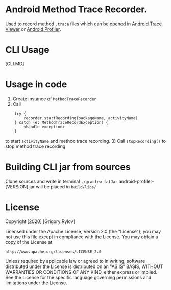 # Android Method Trace Recorder.

Used to record method `.trace` files which can be opened in [Android Trace Viewer](https://github.com/Grigory-Rylov/android-trace-viewer) or [Android Profiler](https://developer.android.com/studio/profile/android-profiler).


# CLI Usage

[CLI.MD]

# Usage in code

1) Create instance of `MethodTraceRecorder`
2) Call 
```
    try {
        recorder.startRecording(packageName, activityName)
    } catch (e: MethodTraceRecordException) {
        <handle exception>
    }
``` 
to start `activityName` and method trace recording.
3) Call `stopRecording()` to stop method trace recording


# Building CLI jar from sources
Clone sources and write in terminal `./gradlew fatJar` 
android-profiler-[VERSION].jar will be placed in `build/libs/`

# License
Copyright [2020] [Grigory Rylov]

Licensed under the Apache License, Version 2.0 (the "License");
you may not use this file except in compliance with the License.
You may obtain a copy of the License at

    http://www.apache.org/licenses/LICENSE-2.0

Unless required by applicable law or agreed to in writing, software
distributed under the License is distributed on an "AS IS" BASIS,
WITHOUT WARRANTIES OR CONDITIONS OF ANY KIND, either express or implied.
See the License for the specific language governing permissions and
limitations under the License.
